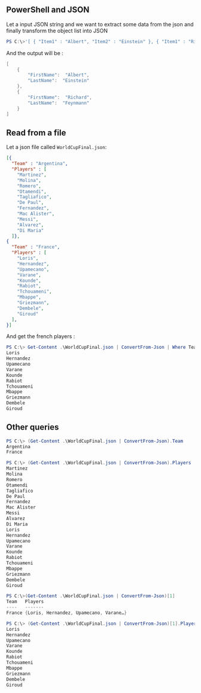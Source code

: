 ## PowerShell and JSON

Let a input JSON string and we want to extract some data from the json and finally transform the object list into JSON

```ps1
PS C:\>'[ { "Item1" : "Albert", "Item2" : "Einstein" }, { "Item1" : "Richard", "Item2" : "Feynmann" } ]' | ConvertFrom-Json | %{ return $_; }  | %{ return [pscustomobject] @{ FirstName = $_.Item1; LastName = $_.Item2; } } | ConvertTo-Json
```

And the output will be :

```ps1
[
    {
        "FirstName":  "Albert",
        "LastName":  "Einstein"
    },
    {
        "FirstName":  "Richard",
        "LastName":  "Feynmann"
    }
]
```

## Read from a file

Let a json file called ```WorldCupFinal.json```:

```json
[{
  "Team" : "Argentina",
  "Players" : [
    "Martinez",
    "Molina",
    "Romero",
    "Otamendi",
    "Tagliafico",
    "De Paul",
    "Fernandez",
    "Mac Alister",
    "Messi",
    "Alvarez",
    "Di Maria" 
  ]},
{
  "Team" : "France",
  "Players" : [
    "Loris",
    "Hernandez",
    "Upamecano",
    "Varane",
    "Kounde",
    "Rabiot",
    "Tchouameni",
    "Mbappe",
    "Griezmann",
    "Dembele",
    "Giroud"
  ],  
}]
```

And get the french players : 

```ps1
PS C:\> Get-Content .\WorldCupFinal.json | ConvertFrom-Json | Where Team -eq "France" | %{ return $_.Players; }
Loris
Hernandez
Upamecano
Varane
Kounde
Rabiot
Tchouameni
Mbappe
Griezmann
Dembele
Giroud
```

## Other queries

```ps1
PS C:\> (Get-Content .\WorldCupFinal.json | ConvertFrom-Json).Team
Argentina
France
```

```ps1
PS C:\> (Get-Content .\WorldCupFinal.json | ConvertFrom-Json).Players
Martinez
Molina
Romero
Otamendi
Tagliafico
De Paul
Fernandez
Mac Alister
Messi
Alvarez
Di Maria
Loris
Hernandez
Upamecano
Varane
Kounde
Rabiot
Tchouameni
Mbappe
Griezmann
Dembele
Giroud
```

```ps1
PS C:\>(Get-Content .\WorldCupFinal.json | ConvertFrom-Json)[1]
Team   Players
----   -------
France {Loris, Hernandez, Upamecano, Varane…}
```

```ps1
PS C:\> (Get-Content .\WorldCupFinal.json | ConvertFrom-Json)[1].Players
Loris
Hernandez
Upamecano
Varane
Kounde
Rabiot
Tchouameni
Mbappe
Griezmann
Dembele
Giroud
```







